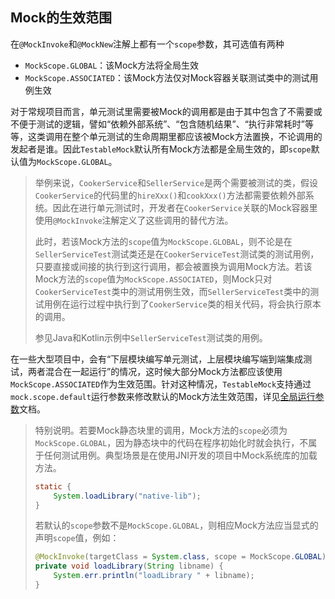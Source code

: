 Mock的生效范围
---

在`@MockInvoke`和`@MockNew`注解上都有一个`scope`参数，其可选值有两种

- `MockScope.GLOBAL`：该Mock方法将全局生效
- `MockScope.ASSOCIATED`：该Mock方法仅对Mock容器关联测试类中的测试用例生效

对于常规项目而言，单元测试里需要被Mock的调用都是由于其中包含了不需要或不便于测试的逻辑，譬如“依赖外部系统”、“包含随机结果”、“执行非常耗时”等等，这类调用在整个单元测试的生命周期里都应该被Mock方法置换，不论调用的发起者是谁。因此`TestableMock`默认所有Mock方法都是全局生效的，即`scope`默认值为`MockScope.GLOBAL`。

> 举例来说，`CookerService`和`SellerService`是两个需要被测试的类，假设`CookerService`的代码里的`hireXxx()`和`cookXxx()`方法都需要依赖外部系统。因此在进行单元测试时，开发者在`CookerService`关联的Mock容器里使用`@MockInvoke`注解定义了这些调用的替代方法。
> 
> 此时，若该Mock方法的`scope`值为`MockScope.GLOBAL`，则不论是在`SellerServiceTest`测试类还是在`CookerServiceTest`测试类的测试用例，只要直接或间接的执行到这行调用，都会被置换为调用Mock方法。若该Mock方法的`scope`值为`MockScope.ASSOCIATED`，则Mock只对`CookerServiceTest`类中的测试用例生效，而`SellerServiceTest`类中的测试用例在运行过程中执行到了`CookerService`类的相关代码，将会执行原本的调用。
> 
> 参见Java和Kotlin示例中`SellerServiceTest`测试类的用例。

在一些大型项目中，会有“下层模块编写单元测试，上层模块编写端到端集成测试，两者混合在一起运行”的情况，这时候大部分Mock方法都应该使用`MockScope.ASSOCIATED`作为生效范围。针对这种情况，`TestableMock`支持通过`mock.scope.default`运行参数来修改默认的Mock方法生效范围，详见[全局运行参数](zh-cn/doc/javaagent-args.md)文档。

> 特别说明。若要Mock静态块里的调用，Mock方法的`scope`必须为`MockScope.GLOBAL`，因为静态块中的代码在程序初始化时就会执行，不属于任何测试用例。典型场景是在使用JNI开发的项目中Mock系统库的加载方法。
> ```java
> static {
>     System.loadLibrary("native-lib");
> }
> ```
> 若默认的`scope`参数不是`MockScope.GLOBAL`，则相应Mock方法应当显式的声明`scope`值，例如：
> ```java
> @MockInvoke(targetClass = System.class, scope = MockScope.GLOBAL)
> private void loadLibrary(String libname) {
>     System.err.println("loadLibrary " + libname);
> }
> ```
